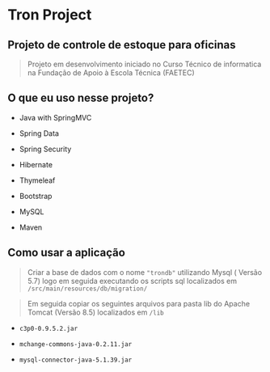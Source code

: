 # Tron Project

## Projeto de controle de estoque para oficinas

> Projeto em desenvolvimento iniciado no Curso Técnico de informatica na Fundação de Apoio à Escola Técnica (FAETEC)

## O que eu uso nesse projeto?

- Java with SpringMVC

- Spring Data

- Spring Security

- Hibernate

- Thymeleaf

- Bootstrap

- MySQL

- Maven

## Como usar a aplicação

> Criar a base de dados com o nome `"trondb"` utilizando Mysql ( Versão 5.7) logo em seguida executando os scripts sql localizados em `/src/main/resources/db/migration/` 

> Em seguida copiar os seguintes arquivos para pasta lib do Apache Tomcat (Versão 8.5) localizados em `/lib` 

- `c3p0-0.9.5.2.jar`

- `mchange-commons-java-0.2.11.jar`

- `mysql-connector-java-5.1.39.jar`





